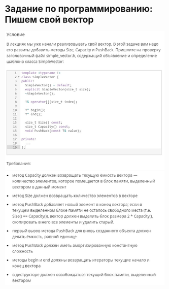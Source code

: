 # Задание по программированию: Пишем свой вектор
![image](./../../assets/104.jpg)
![image](./../../assets/105.jpg)
